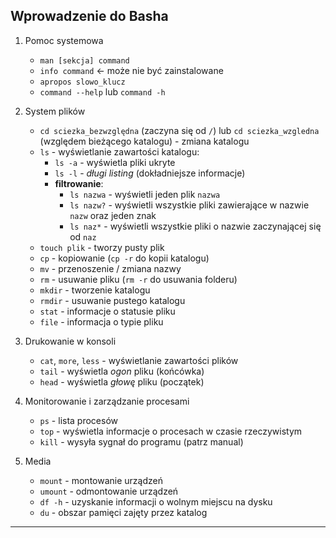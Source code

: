 ## Wprowadzenie do Basha
  
1.  Pomoc systemowa
  
    *  `man [sekcja] command`
    *  `info command` <- może nie być zainstalowane
    *  `apropos slowo_klucz`
    *  `command --help` lub `command -h`
    
1.  System plików

    *  `cd sciezka_bezwzględna` (zaczyna się od `/`) lub `cd sciezka_wzgledna` (względem bieżącego katalogu) - zmiana katalogu
    *  `ls` - wyświetlanie zawartości katalogu:
       *  `ls -a` - wyświetla pliki ukryte
       *  `ls -l` - *długi listing* (dokładniejsze informacje)
       *  **filtrowanie**:
          *  `ls nazwa` - wyświetli jeden plik `nazwa`
          *  `ls nazw?` - wyświetli wszystkie pliki zawierające w nazwie `nazw` oraz jeden znak
          *  `ls naz*` - wyświetli wszystkie pliki o nazwie zaczynającej się od `naz`
    *  `touch plik` - tworzy pusty plik
    *  `cp` - kopiowanie (`cp -r` do kopii katalogu)
    *  `mv` - przenoszenie / zmiana nazwy
    *  `rm` - usuwanie pliku (`rm -r` do usuwania folderu)
    *  `mkdir` - tworzenie katalogu
    *  `rmdir` - usuwanie pustego katalogu
    *  `stat` - informacje o statusie pliku
    *  `file` - informacja o typie pliku
  
1.  Drukowanie w konsoli

    *  `cat`, `more`, `less` - wyświetlanie zawartości plików
    *  `tail` - wyświetla *ogon* pliku (końcówka)
    *  `head` - wyświetla *głowę* pliku (początek)
   
1.  Monitorowanie i zarządzanie procesami
  
    *  `ps` - lista procesów
    *  `top` - wyświetla informacje o procesach w czasie rzeczywistym
    *  `kill` - wysyła sygnał do programu (patrz manual)
  
1.  Media

    *  `mount` - montowanie urządzeń
    *  `umount` - odmontowanie urządzeń
    *  `df -h` - uzyskanie informacji o wolnym miejscu na dysku
    *  `du` - obszar pamięci zajęty przez katalog
   
----

